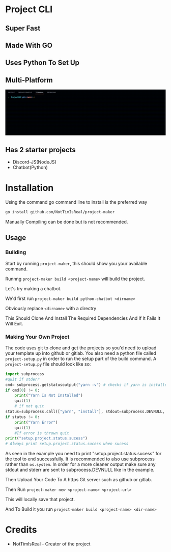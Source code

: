 # Project CLI

## Super Fast

## Made With GO

## Uses Python To Set Up

## Multi-Platform

<img src="images/output.gif"></video>

## Has 2 starter projects

- Discord-JS(NodeJS)
- Chatbot(Python)

# Installation

Using the command go command line to install is the preferred way

```sh
go install github.com/NotTimIsReal/project-maker

```

Manually Compiling can be done but is not recommended.

## Usage

### Building

Start by running `project-maker`, this should show you your available command.

Runnng `project-maker build <project-name>` will build the project.

Let's try making a chatbot.

We'd first run `project-maker build python-chatbot <dirname>`

Obviously replace `<dirname>` with a directry

This Should Clone And Install The Required Dependencies And If It Fails It Will Exit.

### Making Your Own Project

The code uses git to clone and get the projects so you'd need to upload your template up into github or gitlab. You also need a python file called `project-setup.py` in order to run the setup part of the build command. A `project-setup.py` file should look like so:

```py
import subprocess
#quit if stderr
cmd= subprocess.getstatusoutput("yarn -v") # checks if yarn is installed
if cmd[0] != 0:
    print("Yarn Is Not Installed")
    quit(1)
    # if not quit
status=subprocess.call(["yarn", "install"], stdout=subprocess.DEVNULL, stderr=subprocess.DEVNULL) # Installs the dependencies
if status != 0:
    print("Yarn Error")
    quit(1)
    #If error is thrown quit
print("setup.project.status.sucess")
# Always print setup.project.status.sucess when sucess

```

As seen in the example you need to print "setup.project.status.sucess" for the tool to end successfully. It is recommended to also use subprocess rather than `os.system`. In order for a more cleaner output make sure any stdout and stderr are sent to subprocess.DEVNULL like in the example.

Then Upload Your Code To A https Git server such as github or gitlab.

Then Run `project-maker new <project-name> <project-url>`

This will locally save that project.

And To Build it you run `project-maker build <project-name> <dir-name>`

# Credits

- NotTimIsReal - Creator of the project
